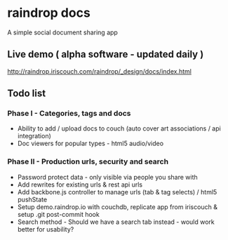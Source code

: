 # raindrop docs
 
A simple social document sharing app

## Live demo ( alpha software - updated daily )
http://raindrop.iriscouch.com/raindrop/_design/docs/index.html

## Todo list

### Phase I - Categories, tags and docs

* Ability to add / upload docs to couch (auto cover art associations / api integration)
* Doc viewers for popular types - html5 audio/video

### Phase II - Production urls, security and search

* Password protect data - only visible via people you share with
* Add rewrites for existing urls &amp; rest api urls
* Add backbone.js controller to manage urls (tab &amp; tag selects) / html5 pushState
* Setup demo.raindrop.io with couchdb, replicate app from iriscouch &amp; setup .git post-commit hook
* Search method - Should we have a search tab instead - would work better for usability?